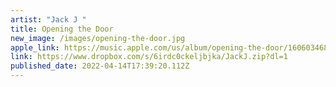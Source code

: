 ```yaml
---
artist: "Jack J "
title: Opening the Door
new_image: /images/opening-the-door.jpg
apple_link: https://music.apple.com/us/album/opening-the-door/1606034683
link: https://www.dropbox.com/s/6irdc0ckeljbjka/JackJ.zip?dl=1
published_date: 2022-04-14T17:39:20.112Z
---
```


